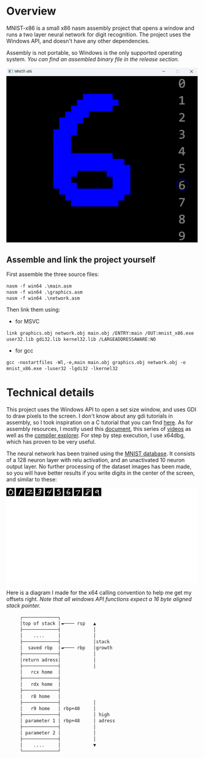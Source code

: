 # Overview
MNIST-x86 is a small x86 nasm assembly project that opens a window and runs a two layer neural network for digit recognition.
The project uses the Windows API, and doesn't have any other dependencies.

Assembly is not portable, so Windows is the only supported operating system. *You can find an assembled binary file in the release section.*

![Alt text](./readme_assets/mnist-x86_demo.png?raw=true)

## Assemble and link the project yourself
First assemble the three source files:
```
nasm -f win64 .\main.asm    
nasm -f win64 .\graphics.asm
nasm -f win64 .\network.asm
```
Then link them using:

- for MSVC
```
link graphics.obj network.obj main.obj /ENTRY:main /OUT:mnist_x86.exe user32.lib gdi32.lib kernel32.lib /LARGEADDRESSAWARE:NO
```
- for gcc
```
gcc -nostartfiles -Wl,-e,main main.obj graphics.obj network.obj -o mnist_x86.exe -luser32 -lgdi32 -lkernel32
```

# Technical details
This project uses the Windows API to open a set size window, and uses GDI to draw pixels to the screen. I don't know about any gdi tutorials in assembly, so I took inspiration on a C tutorial that you can find [here](https://croakingkero.com/tutorials/drawing_pixels_win32_gdi/). As for assembly resources, I mostly used this [document](https://www.cs.virginia.edu/~evans/cs216/guides/x86.html), this series of [videos](https://youtube.com/playlist?list=PLmxT2pVYo5LB5EzTPZGfFN0c2GDiSXgQe&si=ztnpkqfNEtrZ3LC5) as well as the [compiler explorer](https://godbolt.org/).
For step by step execution, I use x64dbg, which has proven to be very useful.

The neural network has been trained using the [MNIST database](http://yann.lecun.com/exdb/mnist/). It consists of a 128 neuron layer with relu activation, and an unactivated 10 neuron output layer. No further processing of the dataset images has been made, so you will have better results if you write digits in the center of the screen, and similar to these:

![Alt text](./readme_assets/mnist_dataset_sample.png?raw=true)

Here is a diagram I made for the x64 calling convention to help me get my offsets right. _Note that all windows API functions expect a 16 byte aligned stack pointer._

```
     ┌─────────────┐                    
     │top of stack │◄──── rsp   ▲       
     ├─────────────┤            │       
     │    ....     │            │       
     ├─────────────┤            │stack  
     │  saved rbp  │◄──── rbp   │growth 
     ├─────────────┤            │       
     │return adress│            │       
     ├─────────────┤            │       
     │   rcx home  │                    
     ├─────────────┤                    
     │   rdx home  │                    
     ├─────────────┤                    
     │   r8 home   │                    
     ├─────────────┤            │       
     │   r9 home   │ rbp+40     │       
     ├─────────────┤            │ high  
     │ parameter 1 │ rbp+48     │ adress
     ├─────────────┤            │       
     │ parameter 2 │            │       
     ├─────────────┤            │       
     │    ....     │            ▼       
     └─────────────┘                    
```
